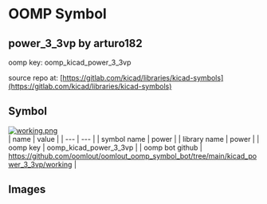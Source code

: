 # OOMP Symbol  
## power_3_3vp  by arturo182  
  
oomp key: oomp_kicad_power_3_3vp  
  
source repo at: [https://gitlab.com/kicad/libraries/kicad-symbols](https://gitlab.com/kicad/libraries/kicad-symbols)  
## Symbol  
  
[![working.png](working_600.png)](working.png)  
| name | value | 
| --- | --- | 
| symbol name | power | 
| library name | power | 
| oomp key | oomp_kicad_power_3_3vp | 
| oomp bot github | https://github.com/oomlout/oomlout_oomp_symbol_bot/tree/main/kicad_power_3_3vp/working | 
## Images  
